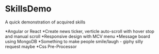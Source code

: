 # SkillsDemo
A quick demonstration of acquired skills

*Angular or React
*Create news ticker, verticle auto-scroll with hover stop and manual scroll
*Responsive design with MCV menu
*Message board using MongoDB
*Something to make people smile/laugh - giphy silly request maybe
*Css Pre-Processor
